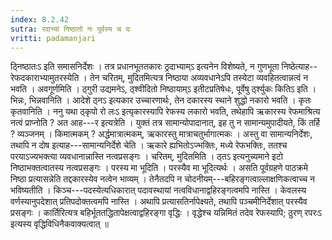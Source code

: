 ```yaml
---
index: 8.2.42
sutra: रदाभ्यां निष्ठातो नः पूर्वस्य च दः
vritti: padamanjari
---
```


 ठ्निष्ठातःऽ इति समासनिर्देशः । तत्र प्रधानभूततकारः ठ्रदाभ्याम्ऽ इत्यनेन विशेष्यते, न गुणभूता निष्ठेत्याह--रेफदकाराभ्यामुतरस्येति । तेन चरितम्, मुदितमित्यत्र निष्ठाया अव्यवधानेऽपि तस्येटा व्यवहितत्वान्नत्वं न भवति । अवगूर्णमिति । ठ्गुरी उद्यमनेऽ, ठ्श्वीदितो निष्ठायाम्ऽ इतीटप्रतिषेधः, पूर्वेषु र्ठ्श्युकः कितिऽ इति । भिन्नः, भिन्नवानिति । आदेशे ठ्नऽ इत्यकार उच्चारणार्थः, तेन दकारस्य स्थाने शुद्धो नकारो भवति । कृतः कृतवानिति । ननु यथा ठ्कृपो रो लःऽ इत्यृकारस्यापि रेफस्य लकारो भवति, तथेहापि ऋकारस्य रेफमाश्रित्य नत्वं प्राप्नोति ? अत आह---र इत्यत्रेति । युक्तं तत्र सामान्योपादानात्, इह तु न सामान्यमुपादीयते, किं तर्हि ? व्यञ्जनम् । किमात्मकम् ? अर्द्धमात्रात्मकम्, ऋकारस्तु मात्राचतुर्भागात्मकः । अस्तु वा सामान्यनिर्देशः, तथापि न दोष इत्याह---सामान्यनिर्देशे चेति । ऋकारे ह्यभितोऽज्भक्तिः, मध्ये रेफभक्तिः, ततश्च परयाऽज्यभक्त्या व्यवधानान्नास्ति नत्वप्रसङ्गः । चरितम्, मुदितमिति । ठ्तऽ इत्यनुच्यमाने इटो निष्ठाभक्तत्वातस्य नत्वप्रसङ्गः । परस्य मा भूदिति । परस्यैव मा भूदित्यर्थः । असति पूर्वग्रहणे पाठक्रमे निष्ठा प्रत्यासन्नेति तद्दकारस्येव नत्वेन भाव्यम् । तेनैतदपि न चोदनीयम्---बहिरङ्गत्वाल्लाक्षणिकत्वाच्च न भविष्यतीति । किञ्च---पदस्येत्यधिकारात् पदावस्थायां नत्वविधानाद्वहिरङ्गत्वमपि नास्ति । केवलस्य वर्णस्यानुपदेशात् प्रतिपदोक्तत्वमपि नास्ति । अथापि प्रत्यासतिर्नापेक्ष्यते, तथापि पञ्चमीनिर्देशात् परस्यैव प्रसङ्गः । कार्तिरित्यत्र बहिर्भूततद्धितापेक्षत्वाद्वहिरङ्गा वृद्धिः । वृद्धेश्च यन्निमितं तदेव रेफस्यापि; ठुरण् रपरःऽ इत्यस्य वृद्धिविधिनैकवाक्यत्वात् ॥